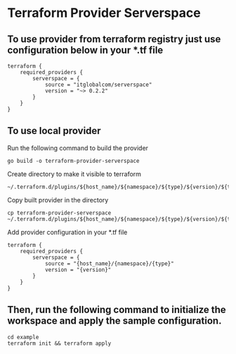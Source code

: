 # Terraform Provider Serverspace

## To use provider from terraform registry just use configuration below in your *.tf file
```
terraform {
    required_providers {
        serverspace = {
            source = "itglobalcom/serverspace"
            version = "~> 0.2.2"
        }
    }
}
```

## To use local provider

Run the following command to build the provider
```
go build -o terraform-provider-serverspace
```

Create directory to make it visible to terraform 
```
~/.terraform.d/plugins/${host_name}/${namespace}/${type}/${version}/${target}
```

Copy built provider in the directory
```
cp terraform-provider-serverspace ~/.terraform.d/plugins/${host_name}/${namespace}/${type}/${version}/${target}
```

Add provider configuration in your *.tf file
```
terraform {
	required_providers {
		serverspace = {
			source = "{host_name}/{namespace}/{type}"
			version = "{version}"
		}
	}
}
```


## Then, run the following command to initialize the workspace and apply the sample configuration.

```shell
cd example
terraform init && terraform apply
```

